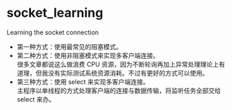 # socket_learning
Learning the socket connection

* 第一种方式：使用最常见的阻塞模式。  
* 第二种方式：使用非阻塞模式来实现多客户端连接。  
很多文章都说这么做浪费 CPU 资源，因为不断轮询再加上异常处理理论上有道理，但我没有实际测试系统资源消耗。不过有更好的方式可以使用。  
* 第三种方式：使用 select 来实现多客户端连接。  
主程序以单线程的方式处理客户端的连接与数据传输，将监听任务全部交给 select 来办。  
